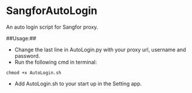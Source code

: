 SangforAutoLogin
================
An auto login script for Sangfor proxy.

##Usage:##

* Change the last line in AutoLogin.py with your proxy url, username and password.
* Run the following cmd in terminal:

```
chmod +x AutoLogin.sh 
```
* Add AutoLogin.sh to your start up in the Setting app.

